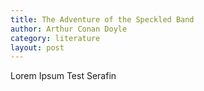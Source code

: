 ```yaml
---
title: The Adventure of the Speckled Band
author: Arthur Conan Doyle
category: literature
layout: post
---
```


Lorem Ipsum Test Serafin